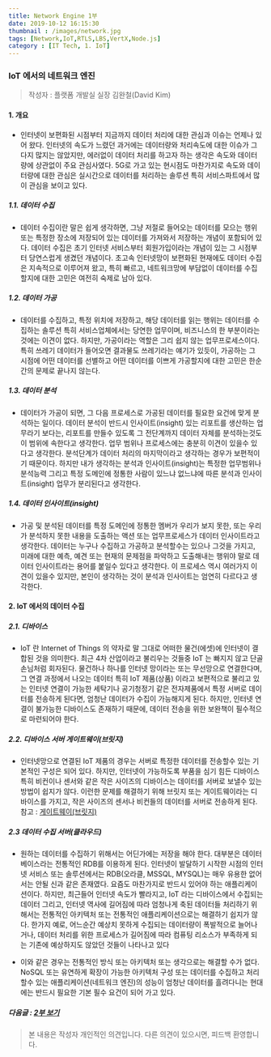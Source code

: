 ```yaml
---
title: Network Engine 1부
date: 2019-10-12 16:15:30
thumbnail : /images/network.jpg
tags: [Network,IoT,RTLS,LBS,VertX,Node.js]
category : [IT Tech, 1. IoT]
---
```


### IoT 에서의 네트워크 엔진
> 작성자 : 플랫폼 개발실 실장 김완철(David Kim)
#### 1. 개요

- 인터넷이 보편화된 시점부터 지금까지 데이터 처리에 대한 관심과 이슈는 언제나 있어 왔다. 인터넷의 속도가 느렸던 과거에는 데이터량와 처리속도에 대한 이슈가 그다지 많지는 않았지만, 에러없이 데이터 처리를 하고자 하는 생각은 속도와 데이터량에 상관없이 주요 관심사였다. 5G로 가고 있는 현시점도 마찬가지로 속도와 데이터량에 대한 관심은 실시간으로 데이터를 처리하는 솔루션 특히 서비스파트에서 많이 관심을 보이고 있다.

##### 1.1. 데이터 수집

- 데이터 수집이란 말은 쉽게 생각하면, 그냥 저절로 들어오는 데이터를 모으는 행위 또는 특정한 장소에 저장되어 있는 데이터를 가져와서 저장하는 개념이 포함되어 있다. 데이터 수집은 초기 인터넷 서비스부터 회원가입이라는 개념이 있는 그 시점부터 당연스럽게 생겼던 개념이다. 초고속 인터넷망이 보편화된 현재에도 데이터 수집은 지속적으로 이루어져 왔고, 특히 빠르고, 네트워크망에 부담없이 데이터를 수집할지에 대한 고민은 여전히 숙제로 남아 있다.

##### 1.2. 데이터 가공

- 데이터를 수집하고, 특정 위치에 저장하고, 해당 데이터를 읽는 행위는 데이터를 수집하는 솔루션 특히 서비스업체에서는 당연한 업무이며, 비즈니스의 한 부분이라는것에는 이견이 없다. 하지만, 가공이라는 역할은 그리 쉽지 않는 업무프로세스이다. 특히 쓰레기 데이터가 들어오면 결과물도 쓰레기라는 얘기가 있듯이, 가공하는 그 시점에 어떤 데이터를 선별하고 어떤 데이터를 이쁘게 가공할지에 대한 고민은 한순간의 문제로 끝나지 않는다.

##### 1.3. 데이터 분석
- 데이터가 가공이 되면, 그 다음 프로세스로 가공된 데이터를 필요한 요건에 맞게 분석하는 일이다. 데이터 분석이 반드시 인사이트(insight) 있는 리포트를 생산하는 업무라기 보다는, 리포트를 만들수 있도록 그 전단계까지 데이터 자체를 분석하는것도 이 범위에 속한다고 생각한다. 업무 범위나 프로세스에는 충분히 이견이 있을수 있다고 생각한다. 분석단계가 데이터 처리의 마지막이라고 생각하는 경우가 보편적이기 때문이다. 하지만 내가 생각하는 분석과 인사이트(insight)는 특정한 업무범위나 분석능력 그리고 특정 도메인에 정통한 사람이 있느냐 없느냐에 따른 분석과 인사이트(insight) 업무가 분리된다고 생각한다. 

##### 1.4. 데이터 인사이트(insight)
- 가공 및 분석된 데이터를 특정 도메인에 정통한 멤버가 우리가 보지 못한, 또는 우리가 분석하지 못한 내용을 도출하는 액션 또는 업무프로세스가 데이터 인사이트라고 생각한다. 데이터는 누구나 수집하고 가공하고 분석할수는 있으나 그것을 가지고, 미래에 대한 예측, 예견 또는 현재의 문제점을 파악하고 도출해내는 행위야 말로 데이터 인사이트라는 용어를 붙일수 있다고 생각한다. 이 프로세스 역시 여러가지 이견이 있을수 있지만, 본인이 생각하는 것이 분석과 인사이트는 엄연히 다르다고 생각한다.

#### 2. IoT 에서의 데이터 수집

##### 2.1. 디바이스 
- IoT 란 Internet of Things 의 약자로 말 그대로 어떠한 물건(에셋)에 인터넷이 결합된 것을 의미한다. 최근 4차 산업이라고 불리우는 것들중 IoT 는 빠지지 않고 단골손님처럼 회자된다. 물건하나 하나를 인터넷 망이라는 또는 무선망으로 연결한다며, 그 연결 과정에서 나오는 데이터 특히 IoT 제품(상품) 이라고 보편적으로 불리고 있는 인터넷 연결이 가능한 세탁기나 공기청정기 같은 전자제품에서 특정 서버로 데이터를 전송하게 된다면, 엄청난 데이터가 수집이 가능해지게 된다. 하지만, 인터넷 연결이 불가능한 디바이스도 존재하기 때문에, 데이터 전송을 위한 보완책이 필수적으로 마련되어야 한다. 

 
##### 2.2. 디바이스 서버 게이트웨이(브릿지)
- 인터넷망으로 연결된 IoT 제품의 경우는 서버로 특정한 데이터를 전송할수 있는 기본적인 구성은 되어 있다. 하지만, 인터넷이 가능하도록 부품을 심기 힘든 디바이스 특히 비컨이나 센서와 같은 작은 사이즈의 디바이스는 데이터를 서버로 보낼수 있는 방법이 쉽지가 않다. 이런한 문제를 해결하기 위해 브릿지 또는 게이트웨이라는 디바이스를 가지고, 작은 사이즈의 센서나 비컨들의 데이터를 서버로 전송하게 된다. 참고 :  [게이트웨이(브릿지)](http://pntbiz.co.kr/index.php/home/product/indoorplus-rtls-hw/)

##### 2.3 데이터 수집 서버(클라우드)
- 원하는 데이터를 수집하기 위해서는 어딘가에는 저장을 해야 한다. 대부분은 데이터베이스라는 전통적인 RDB를 이용하게 된다. 인터넷이 발달하기 시작한 시점의 인터넷 서비스 또는 솔루션에서는 RDB(오라클, MSSQL, MYSQL)는 매우 유용한 없어서는 안될 신과 같은 존재였다. 요즘도 마찬가지로 반드시 있어야 하는 애플리케이션이다. 하지만, 최근들어 인터넷 속도가 빨라지고, IoT 라는 디바이스에서 수집되는 데이터 그리고, 인터넷 역사에 길어짐에 따라 엄청나게 축된 데이터들 처리하기 위해서는 전통적인 아키텍처 또는 전통적인 애플리케이션으로는 해결하기 쉽지가 않다. 한가지 예로, 어느순간 예상치 못하게 수집되는 데이터량이 폭발적으로 늘어나거나, 데이터 처리를 위한 프로세스가 길어짐에 따라 컴퓨팅 리소스가 부족하게 되는 기존에 예상하지도 않았던 것들이 나타나고 있다


- 이와 같은 경우는 전통적인 방식 또는 아키텍처 또는 생각으로는 해결할 수가 없다. NoSQL 또는 유연하게 확장이 가능한 아키텍처 구성 또는 데이터를 수집하고 처리할수 있는 애플리케이션(네트워크 엔진)의 성능이 엄청난 데이터를 흘려다니는 현대에는 반드시 필요한 기본 필수 요건이 되어 가고 있다. 


##### 다음글 : [2부 보기](/2019/10/12/network2/)

> 본 내용은 작성자 개인적인 의견입니다. 다른 의견이 있으시면, 피드백 환영합니다.